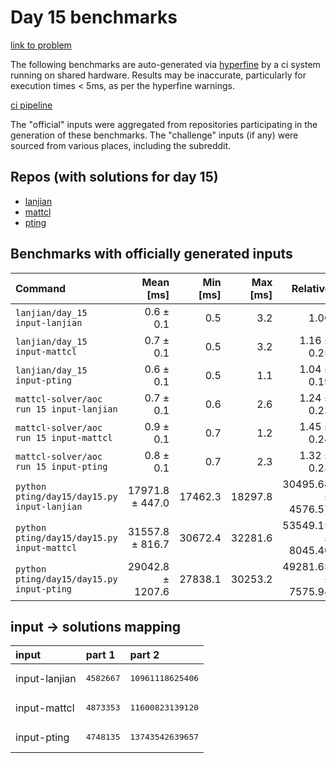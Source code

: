 # Day 15 benchmarks

[link to problem](http://adventofcode.com/2022/day/15)

The following benchmarks are auto-generated via [hyperfine](https://github.com/sharkdp/hyperfine) by a ci system running on shared hardware. Results may be inaccurate, particularly for execution times < 5ms, as per the hyperfine warnings.

[ci pipeline](http://ci.papercode.net:8080/teams/aoc2022/pipelines/aoc-compare-2022)

The "official" inputs were aggregated from repositories participating in the generation of these benchmarks. The "challenge" inputs (if any) were sourced from various places, including the subreddit.

## Repos (with solutions for day 15)


- [lanjian](https://github.com/LanJian/aoc-2022)
- [mattcl](https://github.com/mattcl/aoc2022)
- [pting](https://github.com/pting/aoc2022)

## Benchmarks with officially generated inputs
| Command | Mean [ms] | Min [ms] | Max [ms] | Relative |
|:---|---:|---:|---:|---:|
| `lanjian/day_15 input-lanjian` | 0.6 ± 0.1 | 0.5 | 3.2 | 1.00 |
| `lanjian/day_15 input-mattcl` | 0.7 ± 0.1 | 0.5 | 3.2 | 1.16 ± 0.25 |
| `lanjian/day_15 input-pting` | 0.6 ± 0.1 | 0.5 | 1.1 | 1.04 ± 0.19 |
| `mattcl-solver/aoc run 15 input-lanjian` | 0.7 ± 0.1 | 0.6 | 2.6 | 1.24 ± 0.23 |
| `mattcl-solver/aoc run 15 input-mattcl` | 0.9 ± 0.1 | 0.7 | 1.2 | 1.45 ± 0.24 |
| `mattcl-solver/aoc run 15 input-pting` | 0.8 ± 0.1 | 0.7 | 2.3 | 1.32 ± 0.23 |
| `python pting/day15/day15.py input-lanjian` | 17971.8 ± 447.0 | 17462.3 | 18297.8 | 30495.64 ± 4576.57 |
| `python pting/day15/day15.py input-mattcl` | 31557.8 ± 816.7 | 30672.4 | 32281.6 | 53549.15 ± 8045.40 |
| `python pting/day15/day15.py input-pting` | 29042.8 ± 1207.6 | 27838.1 | 30253.2 | 49281.65 ± 7575.94 |

## input -> solutions mapping
|input|part 1|part 2|
|:---|:---|:---|
|input-lanjian|<pre>4582667</pre>|<pre>10961118625406</pre>|
|input-mattcl|<pre>4873353</pre>|<pre>11600823139120</pre>|
|input-pting|<pre>4748135</pre>|<pre>13743542639657</pre>|

